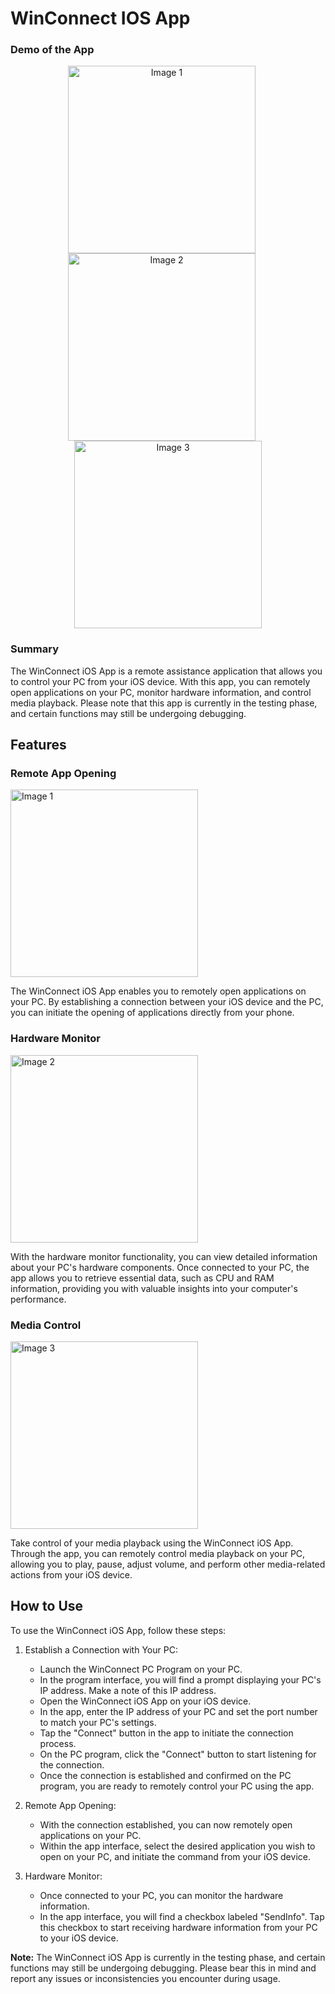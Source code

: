 # WinConnect IOS App

### Demo of the App
<p align="center">
  <img src="https://github.com/weibaozi/WinConnect/assets/123599069/8b657d5a-1859-41a0-a604-00fed577c7fe" alt="Image 1" width="300" style="margin-right: 20px;" />
  <img src="https://github.com/weibaozi/WinConnect/assets/123599069/f3986bd0-1f99-4044-bd12-a62b75279d67" alt="Image 2" width="300" style="margin-right: 20px;" />
  <img src="https://github.com/weibaozi/WinConnect/assets/123599069/ca339bae-f1f8-45b2-8762-c3d3e2611604" alt="Image 3" width="300" />
</p>

### Summary
The WinConnect iOS App is a remote assistance application that allows you to control your PC from your iOS device. With this app, you can remotely open applications on your PC, monitor hardware information, and control media playback. Please note that this app is currently in the testing phase, and certain functions may still be undergoing debugging.

## Features

### Remote App Opening

<img src="https://github.com/weibaozi/WinConnect/assets/123599069/8b657d5a-1859-41a0-a604-00fed577c7fe" alt="Image 1" width="300" />

The WinConnect iOS App enables you to remotely open applications on your PC. By establishing a connection between your iOS device and the PC, you can initiate the opening of applications directly from your phone.

### Hardware Monitor

<img src="https://github.com/weibaozi/WinConnect/assets/123599069/f3986bd0-1f99-4044-bd12-a62b75279d67" alt="Image 2" width="300" />

With the hardware monitor functionality, you can view detailed information about your PC's hardware components. Once connected to your PC, the app allows you to retrieve essential data, such as CPU and RAM information, providing you with valuable insights into your computer's performance.

### Media Control

<img src="https://github.com/weibaozi/WinConnect/assets/123599069/ca339bae-f1f8-45b2-8762-c3d3e2611604" alt="Image 3" width="300" />

Take control of your media playback using the WinConnect iOS App. Through the app, you can remotely control media playback on your PC, allowing you to play, pause, adjust volume, and perform other media-related actions from your iOS device.

## How to Use

To use the WinConnect iOS App, follow these steps:

1. Establish a Connection with Your PC:
   - Launch the WinConnect PC Program on your PC.
   - In the program interface, you will find a prompt displaying your PC's IP address. Make a note of this IP address.
   - Open the WinConnect iOS App on your iOS device.
   - In the app, enter the IP address of your PC and set the port number to match your PC's settings.
   - Tap the "Connect" button in the app to initiate the connection process.
   - On the PC program, click the "Connect" button to start listening for the connection.
   - Once the connection is established and confirmed on the PC program, you are ready to remotely control your PC using the app.

2. Remote App Opening:
   - With the connection established, you can now remotely open applications on your PC.
   - Within the app interface, select the desired application you wish to open on your PC, and initiate the command from your iOS device.

3. Hardware Monitor:
   - Once connected to your PC, you can monitor the hardware information.
   - In the app interface, you will find a checkbox labeled "SendInfo". Tap this checkbox to start receiving hardware information from your PC to your iOS device.

**Note:** The WinConnect iOS App is currently in the testing phase, and certain functions may still be undergoing debugging. Please bear this in mind and report any issues or inconsistencies you encounter during usage.






